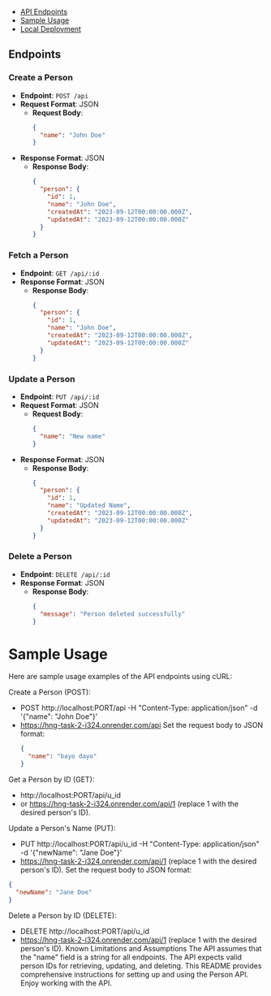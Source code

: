 
- [API Endpoints](#api-endpoints)
- [Sample Usage](#sample-usage)
- [Local Deployment](#local-deployment)

## Endpoints

### Create a Person

- **Endpoint**: `POST /api`
- **Request Format**: JSON
  - **Request Body**:
    ```json
    {
      "name": "John Doe"
    }
    ```
- **Response Format**: JSON
  - **Response Body**:
    ```json
    {
      "person": {
        "id": 1,
        "name": "John Doe",
        "createdAt": "2023-09-12T00:00:00.000Z",
        "updatedAt": "2023-09-12T00:00:00.000Z"
      }
    }
    ```

### Fetch a Person

- **Endpoint**: `GET /api/:id`
- **Response Format**: JSON
  - **Response Body**:
    ```json
    {
      "person": {
        "id": 1,
        "name": "John Doe",
        "createdAt": "2023-09-12T00:00:00.000Z",
        "updatedAt": "2023-09-12T00:00:00.000Z"
      }
    }
    ```

### Update a Person

- **Endpoint**: `PUT /api/:id`
- **Request Format**: JSON
  - **Request Body**:
    ```json
    {
      "name": "New name"
    }
    ```
- **Response Format**: JSON
  - **Response Body**:
    ```json
    {
      "person": {
        "id": 1,
        "name": "Updated Name",
        "createdAt": "2023-09-12T00:00:00.000Z",
        "updatedAt": "2023-09-12T00:00:00.000Z"
      }
    }
    ```

### Delete a Person

- **Endpoint**: `DELETE /api/:id`
- **Response Format**: JSON
  - **Response Body**:
    ```json
    {
      "message": "Person deleted successfully"
    }
    ```

 # Sample Usage
Here are sample usage examples of the API endpoints using cURL:

Create a Person (POST):

- POST http://localhost:PORT/api -H "Content-Type: application/json" -d '{"name": "John Doe"}'
- https://hng-task-2-i324.onrender.com/api
  Set the request body to JSON format:
   ```json
   {
     "name": "bayo dayo"
   } 


Get a Person by ID (GET):

- http://localhost:PORT/api/u_id
- or https://hng-task-2-i324.onrender.com/api/1  (replace 1 with the desired person's ID). 

Update a Person's Name (PUT):

- PUT http://localhost:PORT/api/u_id -H "Content-Type: application/json" -d '{"newName": "Jane Doe"}'
- https://hng-task-2-i324.onrender.com/api/1  (replace 1 with the desired person's ID).
   Set the request body to JSON format:
```json
{
  "newName": "Jane Doe"
}
```


Delete a Person by ID (DELETE):

- DELETE http://localhost:PORT/api/u_id
- https://hng-task-2-i324.onrender.com/api/1  (replace 1 with the desired person's ID).
Known Limitations and Assumptions
The API assumes that the "name" field is a string for all endpoints.
The API expects valid person IDs for retrieving, updating, and deleting.
This README provides comprehensive instructions for setting up and using the Person API. Enjoy working with the API.

